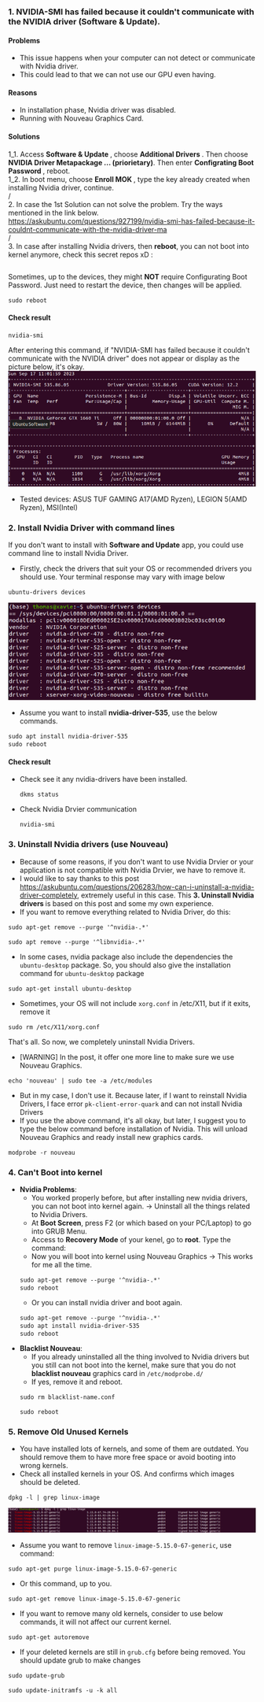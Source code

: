 ### 1. NVIDIA-SMI has failed because it couldn't communicate with the NVIDIA driver (Software & Update).
#### Problems
- This issue happens when your computer can not detect or communicate with Nvidia driver.
- This could lead to that we can not use our GPU even having.
#### Reasons
- In installation phase, Nvidia driver was disabled.
- Running with Nouveau Graphics Card.
#### Solutions
1_1. Access <strong> Software & Update </strong>, choose <strong> Additional Drivers </strong>. Then choose <strong>NVIDIA Driver Metapackage ... (priorietary)</strong>. Then enter <strong> Configrating Boot Password </strong>, reboot.   
1_2. In boot menu, choose <strong> Enroll MOK </strong>, type the key already created when installing Nvidia driver, continue.   
/   
2. In case the 1st Solution can not solve the problem. Try the ways mentioned in the link below.   
https://askubuntu.com/questions/927199/nvidia-smi-has-failed-because-it-couldnt-communicate-with-the-nvidia-driver-ma  
/   
3. In case after installing Nvidia drivers, then **reboot**, you can not boot into kernel anymore, check this secret repos xD :  
```
```
Sometimes, up to the devices, they might <strong>NOT</strong> require Configurating Boot Password. Just need to restart the device, then changes will be applied.   
```
sudo reboot
```
#### Check result
```
nvidia-smi
```
After entering this command, if "NVIDIA-SMI has failed because it couldn't communicate with the NVIDIA driver" does not appear or display as the picture below, it's okay.   
![alt text](images/nvidia-smi.png "nvidia-smi")
- Tested devices: ASUS TUF GAMING A17(AMD Ryzen), LEGION 5(AMD Ryzen), MSI(Intel)

### 2. Install Nvidia Driver with command lines
If you don't want to install with <strong>Software and Update</strong> app, you could use command line to install Nvidia Driver.
- Firstly, check the drivers that suit your OS or recommended drivers you should use. Your terminal response may vary with image below
```
ubuntu-drivers devices
```
![alt text](images/nvidia-drivers.png "nvidia-drivers")   
- Assume you want to install <strong>nvidia-driver-535</strong>, use the below commands.
```
sudo apt install nvidia-driver-535
sudo reboot
```
#### Check result 
- Check see it any nvidia-drivers have been installed.
  ```
  dkms status
  ```
- Check Nvidia Drvier communication
  ```
  nvidia-smi
  ```
### 3. Uninstall Nvidia drivers (use Nouveau)
- Because of some reasons, if you don't want to use Nvidia Drvier or your application is not compatible with Nvidia Drvier, we have to remove it.
- I would like to say thanks to this post https://askubuntu.com/questions/206283/how-can-i-uninstall-a-nvidia-driver-completely, extremely useful in this case. This <strong> 3. Uninstall Nvidia drivers </strong> is
based on this post and some my own experience.
- If you want to remove everything related to Nvidia Driver, do this:
```
sudo apt-get remove --purge '^nvidia-.*'
```
```
sudo apt remove --purge '^libnvidia-.*'
```
- In some cases, nvidia package also include the dependencies the ```ubuntu-desktop``` package. So, you should also give the installation command for ```ubuntu-desktop``` package
```
sudo apt-get install ubuntu-desktop
```
- Sometimes, your OS will not include ```xorg.conf``` in /etc/X11, but if it exits, remove it
```
sudo rm /etc/X11/xorg.conf
```
That's all. So now, we completely uninstall Nvidia Drivers.
- [WARNING] In the post, it offer one more line to make sure we use Nouveau Graphics.
```
echo 'nouveau' | sudo tee -a /etc/modules
```
- But in my case, I don't use it. Because later, if I want to reinstall Nvidia Drivers, I face error ```pk-client-error-quark``` and can not install Nvidia Drivers
- If you use the above command, it's all okay, but later, I suggest you to type the below command before installation of Nvidia. This will unload Nouveau Graphics and ready install new graphics cards.
```
modprobe -r nouveau
```
### 4. Can't Boot into kernel
- <strong>Nvidia Problems</strong>:
  + You worked properly before, but after installing new nvidia drivers, you can not boot into kernel again. -> Uninstall all the things related to Nvidia Drivers.
  + At <strong>Boot Screen</strong>, press F2 (or which based on your PC/Laptop) to go into GRUB Menu.
  + Access to <strong>Recovery Mode</strong> of your kenel, go to <strong>root</strong>. Type the command:
  + Now you will boot into kernel using Nouveau Graphics -> This works for me all the time.
  ```
  sudo apt-get remove --purge '^nvidia-.*'
  sudo reboot
  ```
  + Or you can install nvidia driver and boot again. 
  ```
  sudo apt-get remove --purge '^nvidia-.*'
  sudo apt install nvidia-driver-535
  sudo reboot
  ```
- <strong>Blacklist Nouveau</strong>:
  + If you already uninstalled all the thing involved to Nvidia drivers but you still can not boot into the kernel, make sure that you do not <strong>blacklist nouveau</strong> graphics card in ```/etc/modprobe.d/```
  + If yes, remove it and reboot.
  ```
  sudo rm blacklist-name.conf
  ```
  ```
  sudo reboot
  ```
### 5. Remove Old Unused Kernels
- You have installed lots of kernels, and some of them are outdated. You should remove them to have more free space or avoid booting into wrong kernels.
- Check all installed kernels in your OS. And confirms which images should be deleted.
```
dpkg -l | grep linux-image
```
![alt text](images/old_kernels.png "linux-images") 
- Assume you want to remove ``` linux-image-5.15.0-67-generic ```, use command:
```
sudo apt-get purge linux-image-5.15.0-67-generic
```
- Or this command, up to you.
```
sudo apt-get remove linux-image-5.15.0-67-generic
```
- If you want to remove many old kernels, consider to use below commands, it will not affect our current kernel.
```
sudo apt-get autoremove
```
- If your deleted kernels are still in ```grub.cfg``` before being removed. You should update grub to make changes
```
sudo update-grub
```
```
sudo update-initramfs -u -k all
```
